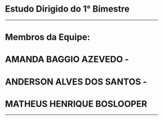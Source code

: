 # Estudo Dirigido do 1° Bimestre
---
# Membros da Equipe:

# AMANDA BAGGIO AZEVEDO -
# ANDERSON ALVES DOS SANTOS -
# MATHEUS HENRIQUE BOSLOOPER
---
